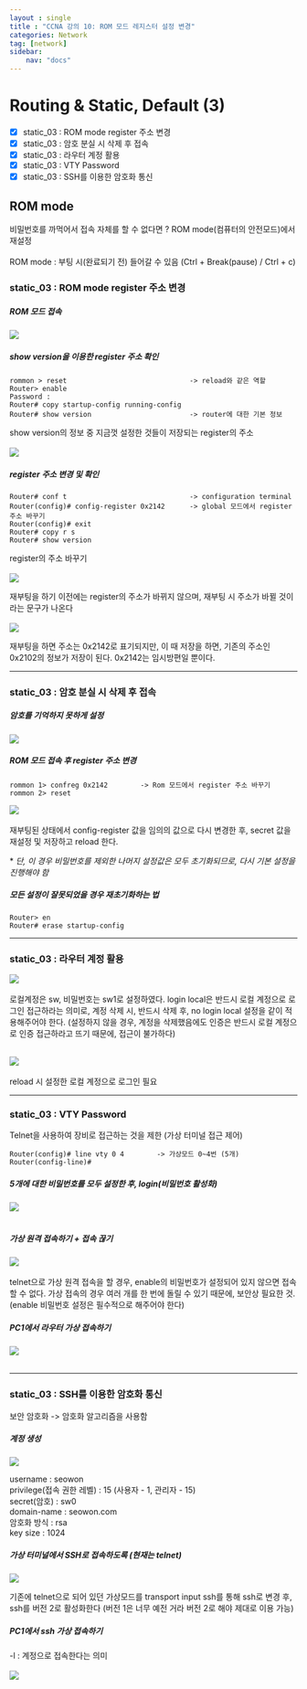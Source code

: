 ```yaml
---
layout : single
title : "CCNA 강의 10: ROM 모드 레지스터 설정 변경"
categories: Network
tag: [network]
sidebar:
    nav: "docs"
---
```


# Routing & Static, Default (3)

-  [x] static_03 : ROM mode register 주소 변경
-  [x] static_03 : 암호 분실 시 삭제 후 접속
-  [x] static_03 : 라우터 계정 활용
-  [x] static_03 : VTY Password
-  [x] static_03 : SSH를 이용한 암호화 통신

## ROM mode
비밀번호를 까먹어서 접속 자체를 할 수 없다면 ? ROM mode(컴퓨터의 안전모드)에서 재설정 <br><br>
ROM mode : 부팅 시(완료되기 전) 들어갈 수 있음 (Ctrl + Break(pause) / Ctrl + c)

### static_03 : ROM mode register 주소 변경

##### ROM 모드 접속
<img src = "/images/network/packet_tracer/39.png">

##### show version을 이용한 register 주소 확인

```
rommon > reset                              -> reload와 같은 역할
Router> enable                              
Password :
Router# copy startup-config running-config
Router# show version                        -> router에 대한 기본 정보
```

show version의 정보 중 지금껏 설정한 것들이 저장되는 register의 주소<br><br>
<img src = "/images/network/packet_tracer/40.png">


##### register 주소 변경 및 확인

```
Router# conf t                              -> configuration terminal
Router(config)# config-register 0x2142      -> global 모드에서 register 주소 바꾸기
Router(config)# exit
Router# copy r s
Router# show version
```

register의 주소 바꾸기<br><br>
<img src = "/images/network/packet_tracer/41.png">

재부팅을 하기 이전에는 register의 주소가 바뀌지 않으며, 재부팅 시 주소가 바뀔 것이라는 문구가 나온다<br><br>
<img src = "/images/network/packet_tracer/42.png">

재부팅을 하면 주소는 0x2142로 표기되지만, 이 때 저장을 하면, 기존의 주소인 0x2102의 정보가 저장이 된다. 0x2142는 임시방편일 뿐이다.

---

### static_03 : 암호 분실 시 삭제 후 접속
##### 암호를 기억하지 못하게 설정
<img src = "/images/network/packet_tracer/43.png">


##### ROM 모드 접속 후 register 주소 변경

```
rommon 1> confreg 0x2142        -> Rom 모드에서 register 주소 바꾸기
rommon 2> reset
```
<img src = "/images/network/packet_tracer/44.png"> <br> <br>
재부팅된 상태에서 config-register 값을 임의의 값으로 다시 변경한 후, secret 값을 재설정 및 저장하고 reload 한다. <br>

\* *단, 이 경우 비밀번호를 제외한 나머지 설정값은 모두 초기화되므로, 다시 기본 설정을 진행해야 함*

##### 모든 설정이 잘못되었을 경우 재초기화하는 법

```
Router> en
Router# erase startup-config
```

---

### static_03 : 라우터 계정 활용
<img src = "/images/network/packet_tracer/45.png"> <br> <br>
로컬계정은 sw, 비밀번호는 sw1로 설정하였다. login local은 반드시 로컬 계정으로 로그인 접근하라는 의미로, 계정 삭제 시, 반드시 삭제 후, no login local 설정을 같이 적용해주어야 한다. (설정하지 않을 경우, 계정을 삭제했음에도 인증은 반드시 로컬 계정으로 인증 접근하라고 뜨기 때문에, 접근이 불가하다)<br> <br>

<img src = "/images/network/packet_tracer/46.png"> <br> <br>
reload 시 설정한 로컬 계정으로 로그인 필요

---

### static_03 :  VTY Password

Telnet을 사용하여 장비로 접근하는 것을 제한 (가상 터미널 접근 제어)

```
Router(config)# line vty 0 4        -> 가상모드 0~4번 (5개)
Router(config-line)#
```
##### 5개에 대한 비밀번호를 모두 설정한 후, login(비밀번호 활성화)
<img src = "/images/network/packet_tracer/47.png"> <br> <br>

##### 가상 원격 접속하기 + 접속 끊기
<img src = "/images/network/packet_tracer/48.png"> <br> <br>
telnet으로 가상 원격 접속을 할 경우, enable의 비밀번호가 설정되어 있지 않으면 접속할 수 없다. 가상 접속의 경우 여러 개를 한 번에 돌릴 수 있기 때문에, 보안상 필요한 것. (enable 비밀번호 설정은 필수적으로 해주어야 한다)

##### PC1에서 라우터 가상 접속하기
<img src = "/images/network/packet_tracer/49.png"> <br> <br>

---

### static_03 : SSH를 이용한 암호화 통신

보안 암호화 -> 암호화 알고리즘을 사용함

##### 계정 생성
<img src = "/images/network/packet_tracer/50.png"> <br>

username : seowon<br>
privilege(접속 권한 레벨) : 15 (사용자 - 1, 관리자 - 15)<br>
secret(암호) : sw0<br>
domain-name : seowon.com<br>
암호화 방식 : rsa<br>
key size : 1024<br>

##### 가상 터미널에서 SSH로 접속하도록 (현재는 telnet)
<img src = "/images/network/packet_tracer/51.png"> <br>

기존에 telnet으로 되어 있던 가상모드를 transport input ssh를 통해 ssh로 변경 후, ssh를 버전 2로 활성화한다 (버전 1은 너무 예전 거라 버전 2로 해야 제대로 이용 가능)

##### PC1에서 ssh 가상 접속하기
-l : 계정으로 접속한다는 의미<br> <br>
<img src = "/images/network/packet_tracer/52.png"> <br>